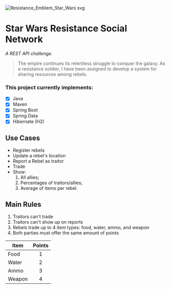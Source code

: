 ![Resistance_Emblem_Star_Wars svg](https://github.com/neonabuko/resistance-social-network/assets/83613676/72382598-dbd3-4624-8dc7-3f2c645f3af5)
# Star Wars Resistance Social Network 

_A REST API challenge._

> The empire continues its relentless struggle to conquer the galaxy. As a resistance soldier, I have been assigned to develop a system for sharing resources among rebels.

### This project currently implements:
- [x] Java
- [x] Maven 
- [x] Spring Boot
- [x] Spring Data
- [x] Hibernate (H2)

## Use Cases
- Register rebels
- Update a rebel's location
- Report a Rebel as traitor
- Trade
- Show:
  1. All allies;
  2. Percentages of traitors/allies;
  3. Average of items per rebel.

## Main Rules
1. Traitors can't trade
2. Traitors can't show up on reports
3. Rebels trade up to 4 item types: food, water, ammo, and weapon
4. Both parties must offer the same amount of points
   
  | Item  | Points |
  | ----- | :------: |
  | Food    | 1 |
  | Water   | 2 |
  | Ammo    | 3 |
  | Weapon  | 4 |
